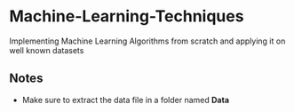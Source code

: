 # Machine-Learning-Techniques
Implementing Machine Learning Algorithms from scratch and applying it on well known datasets


## Notes
- Make sure to extract the data file in a folder named **Data**
